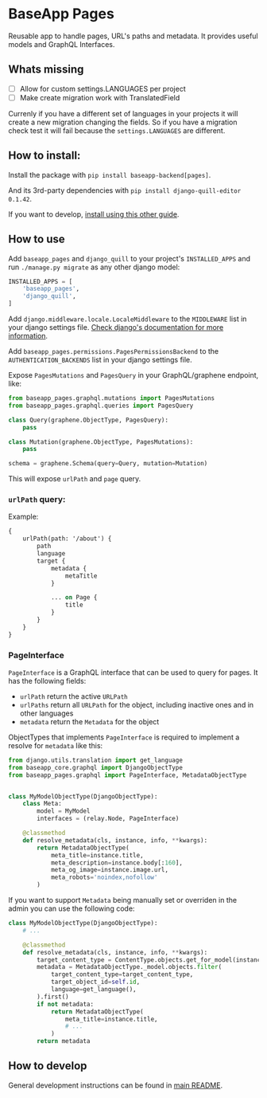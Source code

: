 # BaseApp Pages

Reusable app to handle pages, URL's paths and metadata. It provides useful models and GraphQL Interfaces.

## Whats missing
- [ ] Allow for custom settings.LANGUAGES per project
- [ ] Make create migration work with TranslatedField

Currenly if you have a different set of languages in your projects it will create a new migration changing the fields. So if you have a migration check test it will fail because the `settings.LANGUAGES` are different.

## How to install:

Install the package with `pip install baseapp-backend[pages]`.

And its 3rd-party dependencies with `pip install django-quill-editor 0.1.42`.

If you want to develop, [install using this other guide](#how-to-develop).

## How to use

Add `baseapp_pages` and `django_quill` to your project's `INSTALLED_APPS` and run `./manage.py migrate` as any other django model:

```python
INSTALLED_APPS = [
    'baseapp_pages',
    'django_quill',
]
```

Add `django.middleware.locale.LocaleMiddleware` to the `MIDDLEWARE` list in your django settings file. [Check django's documentation for more information](https://docs.djangoproject.com/en/5.0/topics/i18n/translation/#how-django-discovers-language-preference).

Add `baseapp_pages.permissions.PagesPermissionsBackend` to the `AUTHENTICATION_BACKENDS` list in your django settings file.

Expose `PagesMutations` and `PagesQuery` in your GraphQL/graphene endpoint, like:

```python
from baseapp_pages.graphql.mutations import PagesMutations
from baseapp_pages.graphql.queries import PagesQuery

class Query(graphene.ObjectType, PagesQuery):
    pass

class Mutation(graphene.ObjectType, PagesMutations):
    pass

schema = graphene.Schema(query=Query, mutation=Mutation)
```

This will expose `urlPath` and `page` query.

### `urlPath` query:

Example:

```graphql
{
    urlPath(path: '/about') {
        path
        language
        target {
            metadata {
                metaTitle
            }

            ... on Page {
                title
            }
        }
    }
}
```

### PageInterface

`PageInterface` is a GraphQL interface that can be used to query for pages. It has the following fields:

- `urlPath` return the active `URLPath`
- `urlPaths` return all `URLPath` for the object, including inactive ones and in other languages
- `metadata` return the `Metadata` for the object

ObjectTypes that implements `PageInterface` is required to implement a resolve for `metadata` like this:

```python
from django.utils.translation import get_language
from baseapp_core.graphql import DjangoObjectType
from baseapp_pages.graphql import PageInterface, MetadataObjectType


class MyModelObjectType(DjangoObjectType):
    class Meta:
        model = MyModel
        interfaces = (relay.Node, PageInterface)

    @classmethod
    def resolve_metadata(cls, instance, info, **kwargs):
        return MetadataObjectType(
            meta_title=instance.title,
            meta_description=instance.body[:160],
            meta_og_image=instance.image.url,
            meta_robots='noindex,nofollow'
        )
```

If you want to support `Metadata` being manually set or overriden in the admin you can use the following code:

```python
class MyModelObjectType(DjangoObjectType):
    # ...

    @classmethod
    def resolve_metadata(cls, instance, info, **kwargs):
        target_content_type = ContentType.objects.get_for_model(instance)
        metadata = MetadataObjectType._model.objects.filter(
            target_content_type=target_content_type,
            target_object_id=self.id,
            language=get_language(),
        ).first()
        if not metadata:
            return MetadataObjectType(
                meta_title=instance.title,
                # ...
            )
        return metadata
```

## How to develop

General development instructions can be found in [main README](..#how-to-develop).

